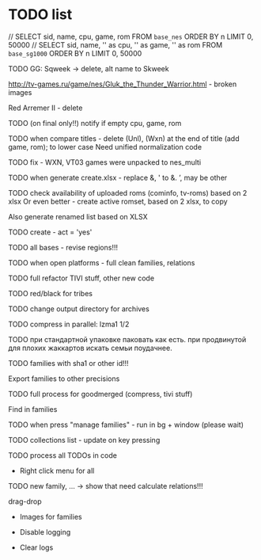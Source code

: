 # TODO list

// SELECT sid, name, cpu, game, rom FROM `base_nes` ORDER BY n LIMIT 0, 50000
// SELECT sid, name, '' as cpu, '' as game, '' as rom FROM `base_sg1000` ORDER BY n LIMIT 0, 50000

TODO GG:
Sqweek -> delete, alt name to Skweek

http://tv-games.ru/game/nes/Gluk_the_Thunder_Warrior.html - broken images

Red Arremer II - delete

TODO (on final only!!) notify if empty cpu, game, rom

TODO when compare titles - delete (Unl), (Wxn) at the end of title (add game, rom); to lower case
Need unified normalization code

TODO fix - WXN, VT03 games were unpacked to nes_multi


TODO when generate create.xlsx - replace &, ' to &amp;. &rsquo;, may be other


TODO check availability of uploaded roms (cominfo, tv-roms) based on 2 xlsx
Or even better - create active romset, based on 2 xlsx, to copy

Also generate renamed list based on XLSX

TODO create - act = 'yes'

TODO all bases - revise regions!!!

TODO when open platforms - full clean families, relations

TODO full refactor TIVI stuff, other new code

TODO red/black for tribes

TODO change output directory for archives

TODO compress in parallel: lzma1 1/2

TODO при стандартной упаковке паковать как есть. при продвинутой для плохих жаккартов искать семьи поудачнее.

TODO families with sha1 or other id!!!

Export families to other precisions

TODO full process for goodmerged (compress, tivi stuff)

Find in families

TODO when press "manage families" - run in bg + window (please wait)

TODO collections list - update on key pressing

TODO process all TODOs in code

* Right click menu for all

TODO new family, ... -> show that need calculate relations!!!

  drag-drop
  
  * Images for families

* Disable logging
* Clear logs